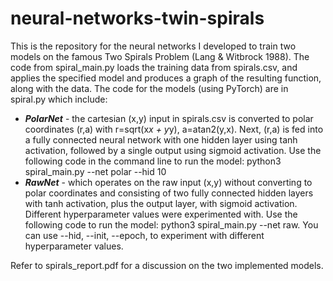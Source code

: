 # neural-networks-twin-spirals
This is the repository for the neural networks I developed to train two models on the famous Two Spirals Problem (Lang &amp; Witbrock 1988). The code from spiral_main.py loads the training data from spirals.csv, and applies the specified model and produces a graph of the resulting function, along with the data. The code for the models (using PyTorch) are in spiral.py which include:

- ***PolarNet*** - the cartesian (x,y) input in spirals.csv is converted to polar coordinates (r,a) with r=sqrt(x*x + y*y), a=atan2(y,x). Next, (r,a) is fed into a fully connected neural network with one hidden layer using tanh activation, followed by a single output using sigmoid activation. Use the following code in the command line to run the model: python3 spiral_main.py --net polar --hid 10
- ***RawNet*** - which operates on the raw input (x,y) without converting to polar coordinates and consisting of two fully connected hidden layers with tanh activation, plus the output layer, with sigmoid activation. Different hyperparameter values were experimented with. Use the following code to run the model: python3 spiral_main.py --net raw. You can use --hid, --init, --epoch, to experiment with different hyperparameter values.

Refer to spirals_report.pdf for a discussion on the two implemented models.
